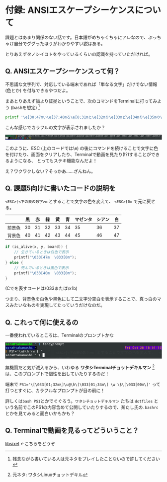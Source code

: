 # 付録: ANSIエスケープシーケンスについて

課題とはあまり関係のない話です。日本語がめちゃくちゃにアレなので、ぶっちゃけ自分でググったほうがわかりやすい説はある。

とりあえずタノシイコトをやっているくらいの認識を持っていただければ。

## Q. ANSIエスケープシーケンスって何？

不思議な文字列で、対応している端末であれば「単なる文字」だけでない情報 (色とか)
を付与できるやつだよ。

まあとりあえず論より証拠ということで、次のコマンドをTerminalに打ってみよう (bashを想定) [^1]

```bash:color1.sh
printf '\e[30;47mい\e[37;40mろ\e[0;31mと\e[32mり\e[33mど\e[34mり\e[35mの\e[1;36mモ\e[1;31mジ\e[1;34mレ\e[1;33mツ\e[0m\n'
```

こんな感じでカラフルの文字が表示されましたか？

![いろとりどりのモジレツ](images/ansi_color1.png)

このように、ESC (上のコードでは\\e) の後にコマンドを続けることで文字に色を付けたり、画面をクリアしたり、Terminalで動画を見たり(!?)することができるようになる、
とってもステキ機能なんだよ！

え？ワクワクしない？そっかあ……ざんねん。

## Q. 課題5向けに書いたコードの説明を

```<ESC>[<下の表の数字>m``` とすることで文字の色を変えて、
```<ESC>[0m``` で元に戻せる。

|        | 黒 | 赤 | 緑 | 黄 | 青 | マゼンタ | シアン | 白 |
|--------|----|----|----|----|----|----------|--------|----|
| 前景色 | 30 | 31 | 32 | 33 | 34 | 35       | 36     | 37 |
| 背景色 | 40 | 41 | 42 | 43 | 44 | 45       | 46     | 47 |

```c:kadai05_show_board.c
if (is_alive(x, y, board)) {
    // 生きているときは白色で表示
    printf("\033[47m  \033[0m");
} else {
    // 死んでいるときは黒色で表示
    printf("\033[40m  \033[0m");
}
```

(Cで<ESC>を表すコードは\\033または\\x1b)

つまり、背景色を白色や黒色にして二文字分空白を表示することで、真っ白のマスみたいなものを実現してたっていうだけなのだ。

## Q. これって何に使えるの

一番使われているところは、Terminalのプロンプトかな

![Terminalのプロンプト](images/shell_prompt.png)

無機質だと気が滅入るから、いわゆる **ワタシTerminalチョットデキルマン** [^2]
は、このプロンプトで個性を出していたりするのだ！
 
端末で ```PS1='\[\033[01;32m\]\u@\h\[\033[01;34m\] \w \$\[\033[00m\]'``` って打つとすぐに、カラフルなプロンプトが目の前に！

詳しくは```bash PS1```とかでぐぐろう。```ワタシチョットデキルマン``` たちは ```dotfiles```
という名前でこのPS1の内容含めて公開していたりするので、某たし氏の```.bashrc```とかを見てみると面白いかもかも？

## Q. Terminalで動画を見るってどういうこと？

[libsixel](https://github.com/saitoha/libsixel) ←こちらをどうぞ


[^1]: 残念ながら書いている人は元ネタをプレイしたことないので許してください
[^2]: 元ネタ: ワタシLinuxチョットデキル
